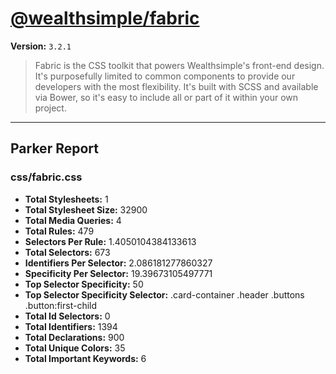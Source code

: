 # [@wealthsimple/fabric]( http://fabric.wealthsimple.com )

**Version:** `3.2.1`

> Fabric is the CSS toolkit that powers Wealthsimple's front-end design. It's purposefully limited to common components to provide our developers with the most flexibility. It's built with SCSS and available via Bower, so it's easy to include all or part of it within your own project.

* * *

## Parker Report

### css/fabric.css

- **Total Stylesheets:** 1
- **Total Stylesheet Size:** 32900
- **Total Media Queries:** 4
- **Total Rules:** 479
- **Selectors Per Rule:** 1.4050104384133613
- **Total Selectors:** 673
- **Identifiers Per Selector:** 2.086181277860327
- **Specificity Per Selector:** 19.39673105497771
- **Top Selector Specificity:** 50
- **Top Selector Specificity Selector:** .card-container .header .buttons .button:first-child
- **Total Id Selectors:** 0
- **Total Identifiers:** 1394
- **Total Declarations:** 900
- **Total Unique Colors:** 35
- **Total Important Keywords:** 6
